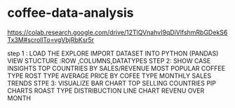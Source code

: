 # coffee-data-analysis
https://colab.research.google.com/drive/12TlQVnahvI9qDiVlfshmRbGDekS6Tx3M#scrollTo=vgVbjRbKsr5r

step 1 : LOAD THE EXPLORE
IMPORT DATASET INTO PYTHON (PANDAS)
VIEW STUCTURE :ROW ,COLUMNS,DATATYPES
STEP 2: SHOW CASE INSIGHTS
TOP COUNTRIES BY SALES/REVENUE
MOST POPULAR COFFEE TYPE ROST TYPE
AVERAGE PRICE BY COFEE TYPE
MONTHLY SALES TRENDS
STPE 3: VISUALIZE
 BAR CHART TOP SELLING COUNTRIES
 PIP CHARTS ROAST TYPE DISTRIBUCTION
 LINE CHART REVENU OVER MONTH
